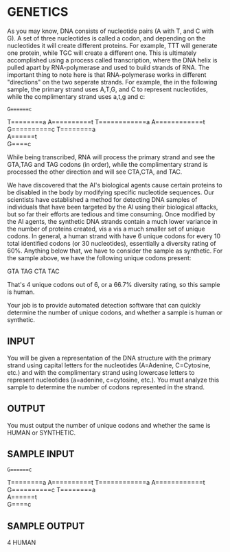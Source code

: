 <!-- RATING: MEDIUM -->
<!-- NAME: GENETICS -->
<!-- GENERATOR: generate.pl -->
# GENETICS

As you may know, DNA consists of nucleotide pairs (A with T, and C with G). A set of three nucleotides is called a codon, and depending on the nucleotides it will create different proteins. For example, TTT will generate one protein, while TGC will create a different one. This is ultimately accomplished using a process called transcription, where the DNA helix is pulled apart by RNA-polymerase and used to build strands of RNA. The important thing to note here is that RNA-polymerase works in different "directions" on the two seperate strands. For example, the in the following sample, the primary strand uses A,T,G, and C to represent nucleotides, while the complimentary strand uses a,t,g and c:

    G======c  
   T========a 
 A==========t 
T============a
A============t
 G==========c 
 T========a   
  A======t    
   G====c    
   
While being transcribed, RNA will process the primary strand and see the GTA,TAG and TAG codons (in order), while the complimentary strand is processed the other direction and will see CTA,CTA, and TAC.

We have discovered that the AI's biological agents cause certain proteins to be disabled in the body by modifying specific nucleotide sequences. Our scientists have established a method for detecting DNA samples of individuals that have been targeted by the AI using their biological attacks, but so far their efforts are tedious and time consuming. Once modified by the AI agents, the synthetic DNA strands contain a much lower variance in the number of proteins created, vis a vis a much smaller set of unique codons. In general, a human strand with have 6 unique codons for every 10 total identified codons (or 30 nucleotides), essentially a diversity rating of 60%. Anything below that, we have to consider the sample as synthetic. For the sample above, we have the following unique codons present:

GTA
TAG
CTA
TAC

That's 4 unique codons out of 6, or a 66.7% diversity rating, so this sample is human.

Your job is to provide automated detection software that can quickly determine the number of unique codons, and whether a sample is human or synthetic. 

## INPUT
You will be given a representation of the DNA structure with the primary strand using capital letters for the nucleotides (A=Adenine, C=Cytosine, etc.) and with the complimentary strand using lowercase letters to represent nucleotides (a=adenine, c=cytosine, etc.). You must analyze this sample to determine the number of codons represented in the strand.

## OUTPUT
You must output the number of unique codons and whether the same is HUMAN or SYNTHETIC.

## SAMPLE INPUT
    G======c  
   T========a 
 A==========t 
T============a
A============t
 G==========c 
 T========a   
  A======t    
   G====c    

## SAMPLE OUTPUT
4 HUMAN
